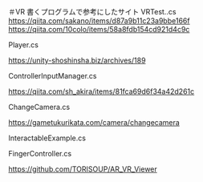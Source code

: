 ＃VR
書くプログラムで参考にしたサイト
VRTest..cs
https://qiita.com/sakano/items/d87a9b11c23a9bbe166f
https://qiita.com/10colo/items/58a8fdb154cd921d4c9c


Player.cs

https://unity-shoshinsha.biz/archives/189


ControllerInputManager.cs

https://qiita.com/sh_akira/items/81fca69d6f34a42d261c


ChangeCamera.cs

https://gametukurikata.com/camera/changecamera


InteractableExample.cs


FingerController.cs

https://github.com/TORISOUP/AR_VR_Viewer

